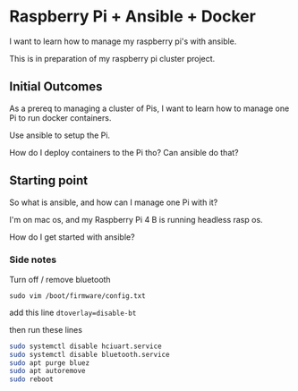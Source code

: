 # Raspberry Pi + Ansible + Docker

I want to learn how to manage my raspberry pi's with ansible.

This is in preparation of my raspberry pi cluster project.

## Initial Outcomes

As a prereq to managing a cluster of Pis, I want to learn how to manage one Pi to run docker containers.

Use ansible to setup the Pi.

How do I deploy containers to the Pi tho? Can ansible do that?

## Starting point

So what is ansible, and how can I manage one Pi with it?

I'm on mac os, and my Raspberry Pi 4 B is running headless rasp os.

How do I get started with ansible?

### Side notes

Turn off / remove bluetooth

`sudo vim /boot/firmware/config.txt`

add this line `dtoverlay=disable-bt`

then run these lines

```sh
sudo systemctl disable hciuart.service
sudo systemctl disable bluetooth.service
sudo apt purge bluez
sudo apt autoremove
sudo reboot
```
